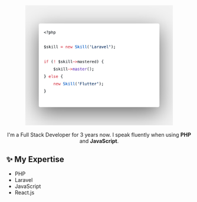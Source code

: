<p align="center">
  <img src="https://raw.githubusercontent.com/jovertical/jovertical/master/art/code.png" width="400" alt="Code" />
  <p align="center">
    I'm a Full Stack Developer for 3 years now. I speak fluently when using <strong>PHP</strong> and <strong>JavaScript</strong>.
  </p>
</p>

## ✨ My Expertise

- PHP
- Laravel
- JavaScript
- React.js
